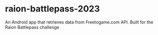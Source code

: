 # raion-battlepass-2023
An Android app that retrieves data from Freetogame.com API. Built for the Raion Battlepass challenge
